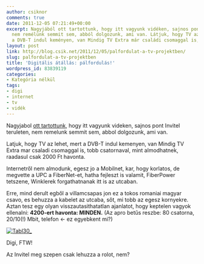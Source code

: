 ```yaml
---
author: csiknor
comments: true
date: 2011-12-05 07:21:49+00:00
excerpt: Nagyjából ott tartottunk, hogy itt vagyunk vidéken, sajnos pont Invitel területen,
  nem remélünk semmit sem, abból dolgozunk, ami van. Látjuk, hogy TV az lehet, mert
  a DVB-T indul keményen, van Mindig TV Extra már családi csomaggal is, több csatorn...
layout: post
link: http://blog.csik.net/2011/12/05/palfordulat-a-tv-projektben/
slug: palfordulat-a-tv-projektben
title: 'Digitális átállás: pálfordulás!'
wordpress_id: 83839119
categories:
- Kategória nélkül
tags:
- digi
- internet
- tv
- vidék
---
```


Nagyjabol [ott tartottunk](http://blog.csik.net/digitalis-atallas-tv), hogy itt vagyunk videken, sajnos pont Invitel teruleten, nem remelunk semmit sem, abbol dolgozunk, ami van.

Latjuk, hogy TV az lehet, mert a DVB-T indul kemenyen, van Mindig TV Extra mar csaladi csomaggal is, tobb csatornaval, mint almodhatnek, raadasul csak 2000 Ft havonta.

Internetről nem almodunk, egesz jo a Mobilnet, kar, hogy korlatos, de megvette a UPC a FiberNet-et, hatha fejleszt is valamit, FiberPower tetszene, Winklerek forgathatnanak itt is az utcaban.

Erre, mind derult egből a villamcsapas jon ez a tokos romaniai magyar csavo, es behuzza a kabelet az utcaba, sőt, mi tobb az egesz kornyekre. Aztan tesz egy olyan visszautasithatatlan ajanlatot, hogy keptelen vagyok ellenalni: **4200-ert havonta: MINDEN.** (Az apro betűs reszbe: 80 csatorna, 20/10(!) Mbit, telefon <- ez egyebkent mi?)

[![Tabl30_](http://csiknet.files.wordpress.com/2011/12/tabl30_-jpeg-scaled1000.jpg?w=300)](http://csiknet.files.wordpress.com/2011/12/tabl30_-jpeg-scaled1000.jpg)

Digi, FTW!

Az Invitel meg szepen csak lehuzza a rolot, nem?
